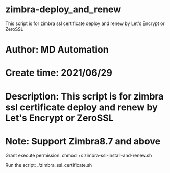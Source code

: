 # zimbra-deploy_and_renew
This script is for zimbra ssl certificate deploy and renew by Let's Encrypt or ZeroSSL

# Author: MD Automation 
# Create time: 2021/06/29
# Description: This script is for zimbra ssl certificate deploy and renew by Let's Encrypt or ZeroSSL
# Note: Support Zimbra8.7 and above

Grant execute permission:
chmod +x zimbra-ssl-install-and-renew.sh

Run the script:
./zimbra_ssl_certificate.sh
